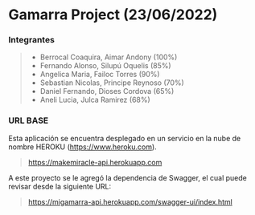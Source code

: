 # Gamarra Project (23/06/2022)

### Integrantes 
> - Berrocal Coaquira, Aimar Andony (100%)
> - Fernando Alonso, Silupú Oquelis (85%)
> - Angelica Maria, Failoc Torres (90%)
> - Sebastian Nicolas, Principe Reynoso (70%)
> - Daniel Fernando, Dioses Cordova (65%)
> - Aneli Lucia, Julca Ramirez (68%)

### URL BASE

Esta aplicación se encuentra desplegado en un servicio en la nube de nombre HEROKU (https://www.heroku.com).
 
> https://makemiracle-api.herokuapp.com

A este proyecto se le agregó la dependencia de Swagger, el cual puede revisar desde la siguiente URL:

> https://migamarra-api.herokuapp.com/swagger-ui/index.html